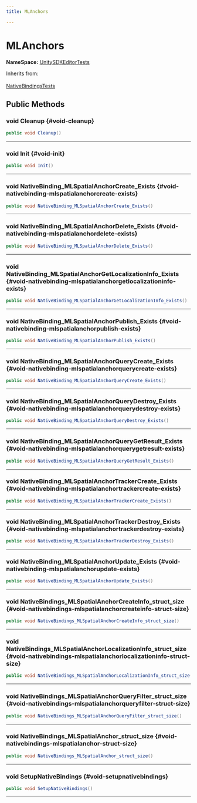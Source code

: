 ```yaml
---
title: MLAnchors

---
```


# MLAnchors



**NameSpace:** 
[UnitySDKEditorTests](/versioned_docs/version-31-Aug-2023/unity-api/api/UnitySDKEditorTests/UnitySDKEditorTests.md) 





Inherits from: <br></br>[NativeBindingsTests](/versioned_docs/version-31-Aug-2023/unity-api/api/UnitySDKEditorTests/UnitySDKEditorTests.NativeBindingsTests.md)




## Public Methods

### void Cleanup {#void-cleanup}

```csharp
public void Cleanup()
```






-----------

### void Init {#void-init}

```csharp
public void Init()
```






-----------

### void NativeBinding_MLSpatialAnchorCreate_Exists {#void-nativebinding-mlspatialanchorcreate-exists}

```csharp
public void NativeBinding_MLSpatialAnchorCreate_Exists()
```






-----------

### void NativeBinding_MLSpatialAnchorDelete_Exists {#void-nativebinding-mlspatialanchordelete-exists}

```csharp
public void NativeBinding_MLSpatialAnchorDelete_Exists()
```






-----------

### void NativeBinding_MLSpatialAnchorGetLocalizationInfo_Exists {#void-nativebinding-mlspatialanchorgetlocalizationinfo-exists}

```csharp
public void NativeBinding_MLSpatialAnchorGetLocalizationInfo_Exists()
```






-----------

### void NativeBinding_MLSpatialAnchorPublish_Exists {#void-nativebinding-mlspatialanchorpublish-exists}

```csharp
public void NativeBinding_MLSpatialAnchorPublish_Exists()
```






-----------

### void NativeBinding_MLSpatialAnchorQueryCreate_Exists {#void-nativebinding-mlspatialanchorquerycreate-exists}

```csharp
public void NativeBinding_MLSpatialAnchorQueryCreate_Exists()
```






-----------

### void NativeBinding_MLSpatialAnchorQueryDestroy_Exists {#void-nativebinding-mlspatialanchorquerydestroy-exists}

```csharp
public void NativeBinding_MLSpatialAnchorQueryDestroy_Exists()
```






-----------

### void NativeBinding_MLSpatialAnchorQueryGetResult_Exists {#void-nativebinding-mlspatialanchorquerygetresult-exists}

```csharp
public void NativeBinding_MLSpatialAnchorQueryGetResult_Exists()
```






-----------

### void NativeBinding_MLSpatialAnchorTrackerCreate_Exists {#void-nativebinding-mlspatialanchortrackercreate-exists}

```csharp
public void NativeBinding_MLSpatialAnchorTrackerCreate_Exists()
```






-----------

### void NativeBinding_MLSpatialAnchorTrackerDestroy_Exists {#void-nativebinding-mlspatialanchortrackerdestroy-exists}

```csharp
public void NativeBinding_MLSpatialAnchorTrackerDestroy_Exists()
```






-----------

### void NativeBinding_MLSpatialAnchorUpdate_Exists {#void-nativebinding-mlspatialanchorupdate-exists}

```csharp
public void NativeBinding_MLSpatialAnchorUpdate_Exists()
```






-----------

### void NativeBindings_MLSpatialAnchorCreateInfo_struct_size {#void-nativebindings-mlspatialanchorcreateinfo-struct-size}

```csharp
public void NativeBindings_MLSpatialAnchorCreateInfo_struct_size()
```






-----------

### void NativeBindings_MLSpatialAnchorLocalizationInfo_struct_size {#void-nativebindings-mlspatialanchorlocalizationinfo-struct-size}

```csharp
public void NativeBindings_MLSpatialAnchorLocalizationInfo_struct_size()
```






-----------

### void NativeBindings_MLSpatialAnchorQueryFilter_struct_size {#void-nativebindings-mlspatialanchorqueryfilter-struct-size}

```csharp
public void NativeBindings_MLSpatialAnchorQueryFilter_struct_size()
```






-----------

### void NativeBindings_MLSpatialAnchor_struct_size {#void-nativebindings-mlspatialanchor-struct-size}

```csharp
public void NativeBindings_MLSpatialAnchor_struct_size()
```






-----------

### void SetupNativeBindings {#void-setupnativebindings}

```csharp
public void SetupNativeBindings()
```






-----------


